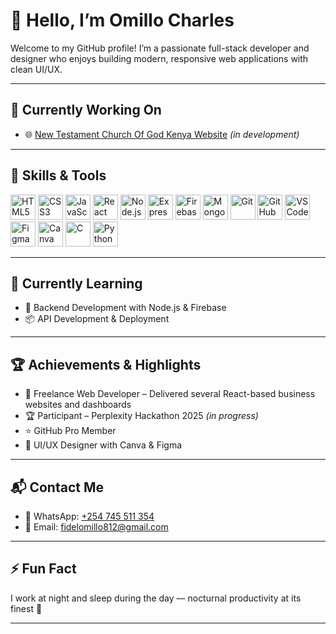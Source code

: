 # 👋 Hello, I’m Omillo Charles

Welcome to my GitHub profile! I’m a passionate full-stack developer and designer who enjoys building modern, responsive web applications with clean UI/UX.

---

## 🔧 Currently Working On
- 🌐 [New Testament Church Of God Kenya Website](#) *(in development)*

---

## 🚀 Skills & Tools

<p align="left">
  <!-- Frontend -->
  <img src="https://cdn.jsdelivr.net/gh/devicons/devicon/icons/html5/html5-original.svg" width="40" alt="HTML5"/>
  <img src="https://cdn.jsdelivr.net/gh/devicons/devicon/icons/css3/css3-original.svg" width="40" alt="CSS3"/>
  <img src="https://cdn.jsdelivr.net/gh/devicons/devicon/icons/javascript/javascript-original.svg" width="40" alt="JavaScript"/>
  <img src="https://cdn.jsdelivr.net/gh/devicons/devicon/icons/react/react-original.svg" width="40" alt="React"/>

  <!-- Backend -->
  <img src="https://cdn.jsdelivr.net/gh/devicons/devicon/icons/nodejs/nodejs-original.svg" width="40" alt="Node.js"/>
  <img src="https://cdn.jsdelivr.net/gh/devicons/devicon/icons/express/express-original.svg" width="40" alt="Express.js"/>

  <!-- Database -->
  <img src="https://cdn.jsdelivr.net/gh/devicons/devicon/icons/firebase/firebase-plain.svg" width="40" alt="Firebase"/>
  <img src="https://cdn.jsdelivr.net/gh/devicons/devicon/icons/mongodb/mongodb-original.svg" width="40" alt="MongoDB"/>

  <!-- Tools -->
  <img src="https://cdn.jsdelivr.net/gh/devicons/devicon/icons/git/git-original.svg" width="40" alt="Git"/>
  <img src="https://cdn.jsdelivr.net/gh/devicons/devicon/icons/github/github-original.svg" width="40" alt="GitHub"/>
  <img src="https://cdn.jsdelivr.net/gh/devicons/devicon/icons/vscode/vscode-original.svg" width="40" alt="VS Code"/>

  <!-- Design -->
  <img src="https://cdn.jsdelivr.net/gh/devicons/devicon/icons/figma/figma-original.svg" width="40" alt="Figma"/>
  <img src="https://cdn.jsdelivr.net/gh/devicons/devicon/icons/canva/canva-original.svg" width="40" alt="Canva"/>

  <!-- Programming -->
  <img src="https://cdn.jsdelivr.net/gh/devicons/devicon/icons/c/c-original.svg" width="40" alt="C"/>
  <img src="https://cdn.jsdelivr.net/gh/devicons/devicon/icons/python/python-original.svg" width="40" alt="Python"/>
</p>

---

## 🎯 Currently Learning
- 🔄 Backend Development with Node.js & Firebase
- 📦 API Development & Deployment

---

## 🏆 Achievements & Highlights
- 💼 Freelance Web Developer – Delivered several React-based business websites and dashboards
- 🏆 Participant – Perplexity Hackathon 2025 *(in progress)*
- ⭐ GitHub Pro Member
- 🎨 UI/UX Designer with Canva & Figma

---

## 📬 Contact Me
- 📱 WhatsApp: [+254 745 511 354](https://wa.me/254745511354)
- 📧 Email: [fidelomillo812@gmail.com](mailto:fidelomillo812@gmail.com)

---

## ⚡ Fun Fact
I work at night and sleep during the day — nocturnal productivity at its finest 🌙

---

<!-- GitHub Stats (Optional) -->
<!--
![Omillo Charles' GitHub stats](https://github-readme-stats.vercel.app/api?username=Omillo-Charles&show_icons=true&theme=radical)
-->
